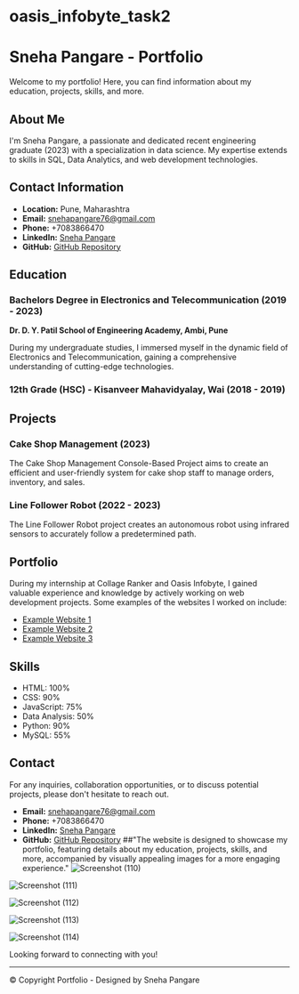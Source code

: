 # oasis_infobyte_task2
# Sneha Pangare - Portfolio

Welcome to my portfolio! Here, you can find information about my education, projects, skills, and more.

## About Me

I'm Sneha Pangare, a passionate and dedicated recent engineering graduate (2023) with a specialization in data science. My expertise extends to skills in SQL, Data Analytics, and web development technologies.

## Contact Information

- **Location:** Pune, Maharashtra
- **Email:** [snehapangare76@gmail.com](mailto:snehapangare76@gmail.com)
- **Phone:** +7083866470
- **LinkedIn:** [Sneha Pangare](https://www.linkedin.com/in/sneha-pangare-48b15b1a1)
- **GitHub:** [GitHub Repository](https://github.com/snehapangare/Cake_shop)

## Education

### Bachelors Degree in Electronics and Telecommunication (2019 - 2023)
**Dr. D. Y. Patil School of Engineering Academy, Ambi, Pune**

During my undergraduate studies, I immersed myself in the dynamic field of Electronics and Telecommunication, gaining a comprehensive understanding of cutting-edge technologies.

### 12th Grade (HSC) - Kisanveer Mahavidyalay, Wai (2018 - 2019)

## Projects

### Cake Shop Management (2023)
The Cake Shop Management Console-Based Project aims to create an efficient and user-friendly system for cake shop staff to manage orders, inventory, and sales.

### Line Follower Robot (2022 - 2023)
The Line Follower Robot project creates an autonomous robot using infrared sensors to accurately follow a predetermined path.

## Portfolio

During my internship at Collage Ranker and Oasis Infobyte, I gained valuable experience and knowledge by actively working on web development projects. Some examples of the websites I worked on include:
- [Example Website 1](#)
- [Example Website 2](#)
- [Example Website 3](#)

## Skills

- HTML: 100%
- CSS: 90%
- JavaScript: 75%
- Data Analysis: 50%
- Python: 90%
- MySQL: 55%

## Contact

For any inquiries, collaboration opportunities, or to discuss potential projects, please don't hesitate to reach out.

- **Email:** [snehapangare76@gmail.com](mailto:snehapangare76@gmail.com)
- **Phone:** +7083866470
- **LinkedIn:** [Sneha Pangare](https://www.linkedin.com/in/sneha-pangare-48b15b1a1)
- **GitHub:** [GitHub Repository](https://github.com/snehapangare/Cake_shop)
##"The website is designed to showcase my portfolio, featuring details about my education, projects, skills, and more, accompanied by visually appealing images for a more engaging experience."
![Screenshot (110)](https://github.com/snehapangare/oasis_infobyte_task2/assets/154306103/4b133254-0204-4674-9bb6-d83aed48a1af)

![Screenshot (111)](https://github.com/snehapangare/oasis_infobyte_task2/assets/154306103/58d9386e-2584-495e-ad4d-bbe4ce79ac13)

![Screenshot (112)](https://github.com/snehapangare/oasis_infobyte_task2/assets/154306103/359636dc-85b4-4bcf-b8a6-fed11578289d)

![Screenshot (113)](https://github.com/snehapangare/oasis_infobyte_task2/assets/154306103/29045fa7-bf79-49a1-b2b8-b1f7e6ceafd8)

![Screenshot (114)](https://github.com/snehapangare/oasis_infobyte_task2/assets/154306103/d6796204-de7f-42cc-ae8c-f55fe959ec69)






Looking forward to connecting with you!

---
© Copyright Portfolio - Designed by Sneha Pangare
